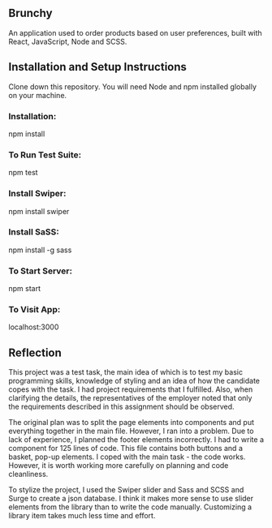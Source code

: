 ## Brunchy

An application used to order products based on user preferences, built with React, JavaScript, Node and SCSS.

## Installation and Setup Instructions

Clone down this repository. You will need Node and npm installed globally on your machine.

### Installation:

npm install

### To Run Test Suite:

npm test

### Install Swiper:

npm install swiper

### Install SaSS:

npm install -g sass

### To Start Server:

npm start

### To Visit App:

localhost:3000

## Reflection

This project was a test task, the main idea of ​​which is to test my basic programming skills, knowledge of styling and an idea of ​​​​how the candidate copes with the task.
I had project requirements that I fulfilled. Also, when clarifying the details, the representatives of the employer noted that only the requirements described in this assignment should be observed.

The original plan was to split the page elements into components and put everything together in the main file. However, I ran into a problem. Due to lack of experience, I planned the footer elements incorrectly. I had to write a component for 125 lines of code.
This file contains both buttons and a basket, pop-up elements.
I coped with the main task - the code works. However, it is worth working more carefully on planning and code cleanliness.

To stylize the project, I used the Swiper slider and Sass and SCSS and Surge to create a json database.
I think it makes more sense to use slider elements from the library than to write the code manually. Customizing a library item takes much less time and effort.
